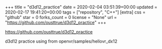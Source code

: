 +++
title = "d3d12_practice"
date = 2020-02-04 03:51:39+00:00
updated = 2020-02-17 19:41:20+00:00
tags = ["repository", "C++"]
[extra]
css = "github"
star = 0
forks_count = 0
license = "None"
url = "https://github.com/ousttrue/d3d12_practice"
+++

<https://github.com/ousttrue/d3d12_practice>

d3d12 practice using from openvr/samples/hellovr_dx12
